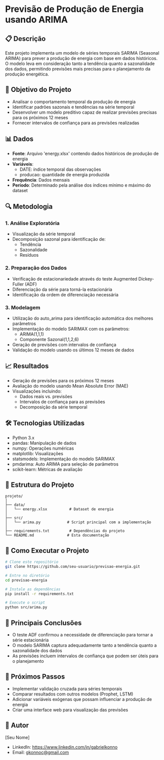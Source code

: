 # Previsão de Produção de Energia usando ARIMA

## 📋 Descrição
Este projeto implementa um modelo de séries temporais SARIMA (Seasonal ARIMA) para prever a produção de energia com base em dados históricos. O modelo leva em consideração tanto a tendência quanto a sazonalidade dos dados, permitindo previsões mais precisas para o planejamento da produção energética.

## 🎯 Objetivo do Projeto
- Analisar o comportamento temporal da produção de energia
- Identificar padrões sazonais e tendências na série temporal
- Desenvolver um modelo preditivo capaz de realizar previsões precisas para os próximos 12 meses
- Fornecer intervalos de confiança para as previsões realizadas

## 📊 Dados
- **Fonte**: Arquivo 'energy.xlsx' contendo dados históricos de produção de energia
- **Variáveis**: 
  - DATE: índice temporal das observações
  - producao: quantidade de energia produzida
- **Frequência**: Dados mensais
- **Período**: Determinado pela análise dos índices mínimo e máximo do dataset

## 🔍 Metodologia

### 1. Análise Exploratória
- Visualização da série temporal
- Decomposição sazonal para identificação de:
  - Tendência
  - Sazonalidade
  - Resíduos

### 2. Preparação dos Dados
- Verificação de estacionariedade através do teste Augmented Dickey-Fuller (ADF)
- Diferenciação da série para torná-la estacionária
- Identificação da ordem de diferenciação necessária

### 3. Modelagem
- Utilização do auto_arima para identificação automática dos melhores parâmetros
- Implementação do modelo SARIMAX com os parâmetros:
  - ARIMA(1,1,1)
  - Componente Sazonal(1,1,2,6)
- Geração de previsões com intervalos de confiança
- Validação do modelo usando os últimos 12 meses de dados

## 📈 Resultados
- Geração de previsões para os próximos 12 meses
- Avaliação do modelo usando Mean Absolute Error (MAE)
- Visualizações incluindo:
  - Dados reais vs. previsões
  - Intervalos de confiança para as previsões
  - Decomposição da série temporal

## 🛠️ Tecnologias Utilizadas
- Python 3.x
- pandas: Manipulação de dados
- numpy: Operações numéricas
- matplotlib: Visualizações
- statsmodels: Implementação do modelo SARIMAX
- pmdarima: Auto ARIMA para seleção de parâmetros
- scikit-learn: Métricas de avaliação

## 📂 Estrutura do Projeto
```
projeto/
│
├── data/
│   └── energy.xlsx          # Dataset de energia
│
├── src/
│   └── arima.py            # Script principal com a implementação
│
├── requirements.txt         # Dependências do projeto
└── README.md               # Esta documentação
```

## 🚀 Como Executar o Projeto

```bash
# Clone este repositório
git clone https://github.com/seu-usuario/previsao-energia.git

# Entre no diretório
cd previsao-energia

# Instale as dependências
pip install -r requirements.txt

# Execute o script
python src/arima.py
```

## 📝 Principais Conclusões
- O teste ADF confirmou a necessidade de diferenciação para tornar a série estacionária
- O modelo SARIMA captura adequadamente tanto a tendência quanto a sazonalidade dos dados
- As previsões incluem intervalos de confiança que podem ser úteis para o planejamento

## 🔄 Próximos Passos
- Implementar validação cruzada para séries temporais
- Comparar resultados com outros modelos (Prophet, LSTM)
- Adicionar variáveis exógenas que possam influenciar a produção de energia
- Criar uma interface web para visualização das previsões

## 👤 Autor
[Seu Nome]
- LinkedIn: <https://www.linkedin.com/in/gabrielkonno>
- Email: gkonnoc@gmail.com
